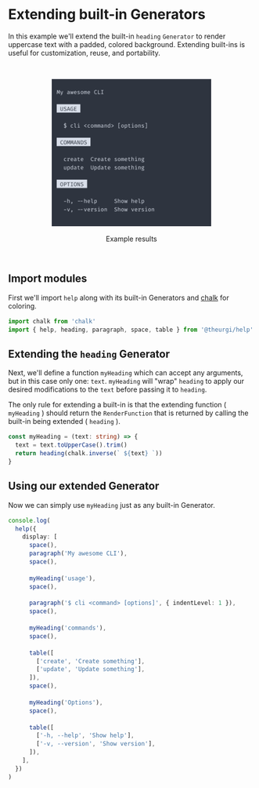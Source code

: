 # Extending built-in Generators

In this example we'll extend the built-in `heading` `Generator` to render uppercase text with a
padded, colored background. Extending built-ins is useful for customization, reuse, and portability.

<br>

<p align="center">
	<img src="./extending-built-ins.png" height="300">
</p>

<p align="center">
  Example results
</p>

<br>

## Import modules

First we'll import `help` along with its built-in Generators and [chalk](https://github.com/chalk/chalk) for coloring.

```ts
import chalk from 'chalk'
import { help, heading, paragraph, space, table } from '@theurgi/help'
```

## Extending the `heading` Generator

Next, we'll define a function `myHeading` which can accept any arguments, but in this case only one:
`text`. `myHeading` will "wrap" `heading` to apply our desired modifications to the `text` before
passing it to `heading`.

The only rule for extending a built-in is that the extending function ( `myHeading` ) should return the
`RenderFunction` that is returned by calling the built-in being extended ( `heading` ).

```ts
const myHeading = (text: string) => {
  text = text.toUpperCase().trim()
  return heading(chalk.inverse(` ${text} `))
}
```

## Using our extended Generator

Now we can simply use `myHeading` just as any built-in Generator.

```ts
console.log(
  help({
    display: [
      space(),
      paragraph('My awesome CLI'),
      space(),

      myHeading('usage'),
      space(),

      paragraph('$ cli <command> [options]', { indentLevel: 1 }),
      space(),

      myHeading('commands'),
      space(),

      table([
        ['create', 'Create something'],
        ['update', 'Update something'],
      ]),
      space(),

      myHeading('Options'),
      space(),

      table([
        ['-h, --help', 'Show help'],
        ['-v, --version', 'Show version'],
      ]),
    ],
  })
)
```
